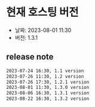 # 현재 호스팅 버전

- 날짜: 2023-08-01 11:30
- 버전: 1.3.1

## release note

```md
2023-07-24 16:30, 1.1 version 
2023-07-26 11:30, 1.2 version
2023-07-26 17:30, 1.2.1 version
2023-08-01 11:30, 1.3.0 version
2023-08-06 16:30, 1.3.1 version
2023-08-22 16:30, 1.3.2 version
```
